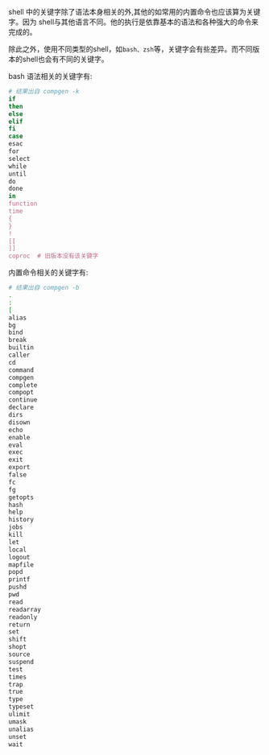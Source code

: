 shell 中的关键字除了语法本身相关的外,其他的如常用的内置命令也应该算为关键字。因为 shell与其他语言不同。他的执行是依靠基本的语法和各种强大的命令来完成的。

除此之外，使用不同类型的shell，如`bash、zsh`等，关键字会有些差异。而不同版本的shell也会有不同的关键字。

bash 语法相关的关键字有:

```sh
# 结果出自 compgen -k
if
then
else
elif
fi
case
esac
for
select
while
until
do
done
in
function
time
{
}
!
[[
]]
coproc  # 旧版本没有该关键字
```

内置命令相关的关键字有:

```bash
# 结果出自 compgen -b
.
:
[
alias
bg
bind
break
builtin
caller
cd
command
compgen
complete
compopt
continue
declare
dirs
disown
echo
enable
eval
exec
exit
export
false
fc
fg
getopts
hash
help
history
jobs
kill
let
local
logout
mapfile
popd
printf
pushd
pwd
read
readarray
readonly
return
set
shift
shopt
source
suspend
test
times
trap
true
type
typeset
ulimit
umask
unalias
unset
wait
```
